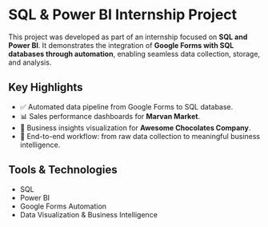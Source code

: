 # SQL & Power BI Internship Project  

This project was developed as part of an internship focused on **SQL and Power BI**. It demonstrates the integration of **Google Forms with SQL databases through automation**, enabling seamless data collection, storage, and analysis.  

## Key Highlights  
- ✅ Automated data pipeline from Google Forms to SQL database.  
- 📊 Sales performance dashboards for **Marvan Market**.  
- 🍫 Business insights visualization for **Awesome Chocolates Company**.  
- 🔄 End-to-end workflow: from raw data collection to meaningful business intelligence.  

## Tools & Technologies  
- SQL  
- Power BI  
- Google Forms Automation  
- Data Visualization & Business Intelligence  

